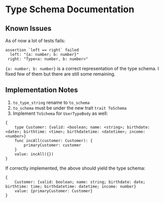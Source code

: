 # Type Schema Documentation

## Known Issues

As of now a lot of tests fails:

```
assertion `left == right` failed
  left: "{a: number; b: number}"
 right: "Type<a: number, b: number>"
```

`{a: number; b: number}` is a correct representation of the type schema.
I fixed few of them but there are still some remaining.

## Implementation Notes

1. `to_type_string` rename to `to_schema`
2. `to_schema` must be under the new trait `trait ToSchema`
3. Implement `ToSchema` for `UserTypeBody` as well:

```edgerules
{
    type Customer: {valid: <boolean; name: <string>; birthdate: <date>; birthtime: <time>; birthdatetime: <datetime>; income: <number>}
    func incAll(customer: Customer): {
        primaryCustomer: customer
    }
    value: incAll({})
}
```

If correctly implemented, the above should yield the type schema:

```edgerule
{
    Customer: {valid: boolean; name: string; birthdate: date; birthtime: time; birthdatetime: datetime; income: number}
    value: {primaryCustomer: Customer}
}